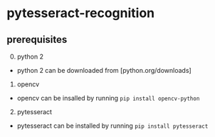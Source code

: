 # pytesseract-recognition

## prerequisites
0. python 2
  * python 2 can be downloaded from [python.org/downloads]
1. opencv
  * opencv can be insalled by running `pip install opencv-python`
2. pytesseract
  * pytesseract can be installed by running `pip install pytesseract`

